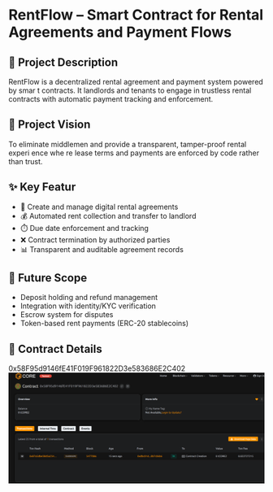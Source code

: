 # RentFlow – Smart Contract for Rental Agreements and Payment Flows

## 📄 Project   Description

RentFlow is a decentralized rental agreement and payment system powered by smar t contracts. It landlords and tenants to engage in trustless rental contracts with automatic payment tracking and enforcement.    

## 🎯 Project Vision

To eliminate middlemen and provide a transparent, tamper-proof rental experi     ence whe   re lease terms and payments are enforced by code rather than trust.
       
## ✨ Key Featur

- 🏡 Create and manage digital rental agreements
- 💰 Automated rent collection and transfer to landlord
- ⏱️ Due date enforcement and tracking
- ❌ Contract termination by authorized parties
- 📊 Transparent and auditable agreement records

## 🔮 Future Scope

- Deposit holding and refund management
- Integration with identity/KYC verification
- Escrow system for disputes
- Token-based rent payments (ERC-20 stablecoins)

## 📜 Contract Details
0x58F95d9146fE41F019F961822D3e583686E2C402
![alt text](image.png)
